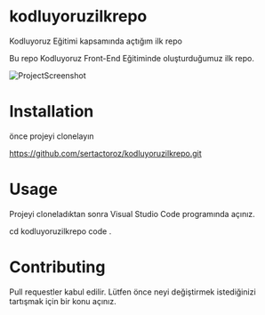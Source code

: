 # kodluyoruzilkrepo
Kodluyoruz Eğitimi kapsamında açtığım ilk repo

Bu repo Kodluyoruz Front-End Eğitiminde oluşturduğumuz ilk repo.

![ProjectScreenshot](../../Screenshot%202023-01-02%20at%2011.44.54.png)

# Installation 
önce projeyi clonelayın 

https://github.com/sertactoroz/kodluyoruzilkrepo.git

# Usage
Projeyi cloneladıktan sonra Visual Studio Code programında açınız.

cd kodluyoruzilkrepo
code .

# Contributing

Pull requestler kabul edilir. Lütfen önce neyi değiştirmek istediğinizi tartışmak için bir konu açınız.

